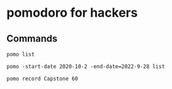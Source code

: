 # pomodoro for hackers

## Commands

`pomo list`

`pomo -start-date 2020-10-2 -end-date=2022-9-28 list`

`pomo record Capstone 60`
